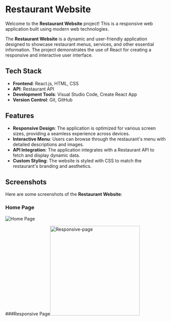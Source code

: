 # Restaurant Website

Welcome to the **Restaurant Website** project! This is a responsive web application built using modern web technologies.


The **Restaurant Website** is a dynamic and user-friendly application designed to showcase restaurant menus, services, and other essential information. The project demonstrates the use of React for creating a responsive and interactive user interface.

## Tech Stack
- **Frontend**: React.js, HTML, CSS
- **API**: Restaurant API
- **Development Tools**: Visual Studio Code, Create React App
- **Version Control**: Git, GitHub

## Features
- **Responsive Design**: The application is optimized for various screen sizes, providing a seamless experience across devices.
- **Interactive Menu**: Users can browse through the restaurant's menu with detailed descriptions and images.
- **API Integration**: The application integrates with a Restaurant API to fetch and display dynamic data.
- **Custom Styling**: The website is styled with CSS to match the restaurant's branding and aesthetics.

## Screenshots
Here are some screenshots of the **Restaurant Website**:

### Home Page
![Home Page](<img width="50%" alt="Home-page" src="https://github.com/user-attachments/assets/1f32169d-b0dc-4dc3-bfe8-6d37bf515795">)

###Responsive Page<img width="281" alt="Responsive-page" src="https://github.com/user-attachments/assets/f48061c0-c3ef-4d50-9ee8-52d26a50764b">



